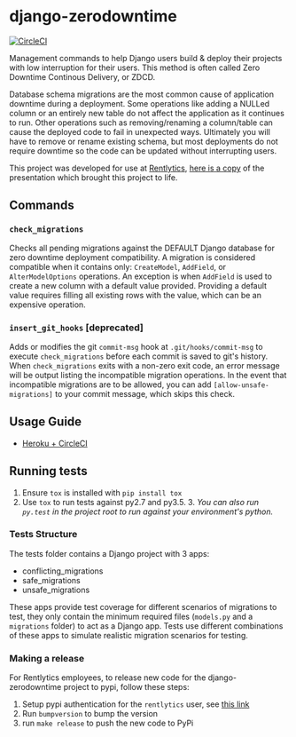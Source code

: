 # django-zerodowntime

[![CircleCI](https://circleci.com/gh/rentlytics/django-zerodowntime.svg?style=svg)](https://circleci.com/gh/rentlytics/django-zerodowntime)

Management commands to help Django users build & deploy their projects with low interruption for their users.  This method is often called Zero Downtime Continous Delivery, or ZDCD.

Database schema migrations are the most common cause of application downtime during a deployment.  Some operations like adding a NULLed column or an entirely new table do not affect the application as it continues to run.  Other operations such as removing/renaming a column/table can cause the deployed code to fail in unexpected ways.  Ultimately you will have to remove or rename existing schema, but most deployments do not require downtime so the code can be updated without interrupting users.

This project was developed for use at [Rentlytics](http://rentlytics.com), [here is a copy](./Rentlytics-ZDCD.pdf) of the presentation which brought this project to life.

## Commands

### `check_migrations`
Checks all pending migrations against the DEFAULT Django database for zero downtime deployment compatibility.  A migration is considered compatible when it contains only: `CreateModel`, `AddField`, or `AlterModelOptions` operations.  An exception is when `AddField` is used to create a new column with a default value provided.  Providing a default value requires filling all existing rows with the value, which can be an expensive operation.


### `insert_git_hooks` [deprecated]
Adds or modifies the git `commit-msg` hook at `.git/hooks/commit-msg` to execute `check_migrations` before each commit is saved to git's history.  When `check_migrations` exits with a non-zero exit code, an error message will be output listing the incompatible migration operations.  In the event that incompatible migrations are to be allowed, you can add `[allow-unsafe-migrations]` to your commit message, which skips this check.


## Usage Guide
* [Heroku + CircleCI](./examples/heroku/)

## Running tests
1. Ensure `tox` is installed with `pip install tox`
2. Use `tox` to run tests against py2.7 and py3.5.
    3. _You can also run `py.test` in the project root to run against   your environment's python._


### Tests Structure
The tests folder contains a Django project with 3 apps:

* conflicting_migrations
* safe_migrations
* unsafe_migrations

These apps provide test coverage for different scenarios of migrations to test, they only contain the minimum required files (`models.py` and a `migrations` folder) to act as a Django app.  Tests use different combinations of these apps to simulate realistic migration scenarios for testing.

### Making a release
For Rentlytics employees, to release new code for the django-zerodowntime project to pypi, follow these steps:

1. Setup pypi authentication for the `rentlytics` user, see [this link](http://peterdowns.com/posts/first-time-with-pypi.html)
2. Run `bumpversion` to bump the version
3. run `make release` to push the new code to PyPi

